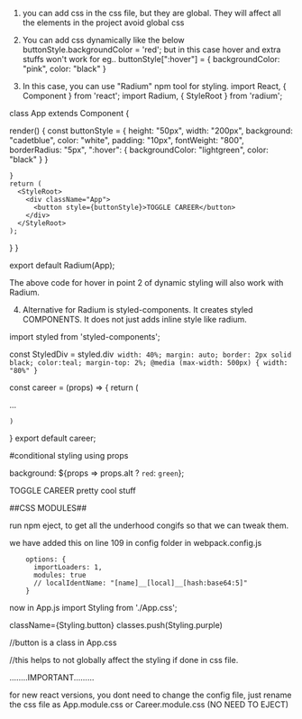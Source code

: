 1. you can add css in the css file, but they are global. They will affect all the elements in the project
avoid global css

2. You can add css dynamically like the below
      buttonStyle.backgroundColor = 'red';
but in this case hover and extra stuffs won't work
for eg.. 
        buttonStyle[":hover"] = {
        backgroundColor: "pink",
        color: "black"
      }

3. In this case, you can use "Radium" npm tool for styling.
import React, { Component } from 'react';
import Radium, { StyleRoot } from 'radium';

class App extends Component {

  render() {
    const buttonStyle = {
      height: "50px",
      width: "200px",
      background: "cadetblue",
      color: "white",
      padding: "10px",
      fontWeight: "800",
      borderRadius: "5px",
      ":hover": {
        backgroundColor: "lightgreen",
        color: "black"
      }
    }

    }
    return (
      <StyleRoot>
        <div className="App">
          <button style={buttonStyle}>TOGGLE CAREER</button>
        </div>
      </StyleRoot> 
    );
  }
}

export default Radium(App);


The above code for hover in point 2 of dynamic styling will also work with Radium.

4. Alternative for Radium is styled-components.
It creates styled COMPONENTS. It does not just adds inline style like radium.

import styled from 'styled-components';

const StyledDiv = styled.div`
width: 40%;
margin: auto;
border: 2px solid black;
color:teal;
margin-top: 2%;
@media (max-width: 500px) {
    width: "80%"
}`

const career = (props) => {
    return (
        <StyledDiv>
            <p>...</p>
            <!-- all component stuff here -->
        </StyledDiv>

    )
}
export default career;


#conditional styling using props 

background: ${props => props.alt ? `red`: `green`};    

<StyledButton alt={this.state.showCourses} >TOGGLE CAREER</StyledButton>
pretty cool stuff


##CSS MODULES##

run npm eject, to get all the underhood congifs so that we can tweak them.

we have added this on line 109 in config folder in webpack.config.js

        options: {
          importLoaders: 1,
          modules: true
          // localIdentName: "[name]__[local]__[hash:base64:5]"
        }

now in App.js
import Styling from './App.css';

className={Styling.button}
classes.push(Styling.purple)


//button is a class in App.css

//this helps to not globally affect the styling if done in css file.

........IMPORTANT.........

for new react versions, you dont need to change the config file, just rename the css file as App.module.css or Career.module.css (NO NEED TO EJECT)